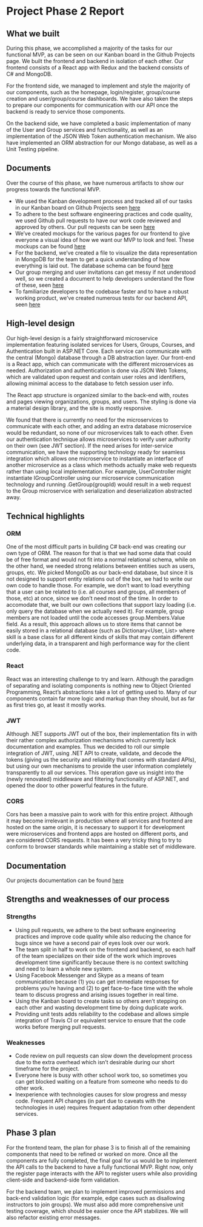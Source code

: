 # Project Phase 2 Report

## What we built
During this phase, we accomplished a majority of the tasks for our functional MVP, as can be seen on our Kanban board in the Github Projects page. We built the frontend and backend in isolation of each other. Our frontend consists of a React app with Redux and the backend consists of C# and MongoDB.

For the frontend side, we managed to implement and style the majority of our components, such as the homepage, login/register, group/course creation and user/group/course dashboards. We have also taken the steps to prepare our components for communication with our API once the backend is ready to service those components.

On the backend side, we have completed a basic implementation of many of the User and Group services and functionality, as well as an implementation of the JSON Web Token authentication mechanism. We also have implemented an ORM abstraction for our Mongo database, as well as a Unit Testing pipeline.

## Documents 
Over the course of this phase, we have numerous artifacts to show our progress towards the functional MVP.

- We used the Kanban development process and tracked all of our tasks in our Kanban board on Github Projects seen [here](https://github.com/csc302-winter-2018/proj-Da_Krew/projects/1)
- To adhere to the best software engineering practices and code quality, we used Github pull requests to have our work code reviewed and approved by others. Our pull requests can be seen [here](https://github.com/csc302-winter-2018/proj-Da_Krew/pulls)
- We’ve created mockups for the various pages for our frontend to give everyone a visual idea of how we want our MVP to look and feel. These mockups can be found [here](https://github.com/csc302-winter-2018/proj-Da_Krew/tree/master/doc/mockups)
- For the backend, we’ve created a file to visualize the data representation in MongoDB for the team to get a quick understanding of how everything is laid out. The database schema can be found [here](https://github.com/csc302-winter-2018/proj-Da_Krew/blob/master/doc/dbschema.md)
- Our group merging and user invitations can get messy if not understood well, so we created a document to help developers understand the flow of these, seen [here](https://github.com/csc302-winter-2018/proj-Da_Krew/blob/master/doc/status-to-action-mapping.md)
- To familiarize developers to the codebase faster and to have a robust working product, we’ve created numerous tests for our backend API, seen [here](https://github.com/csc302-winter-2018/proj-Da_Krew/tree/master/tests)

## High-level design

Our high-level design is a fairly straightforward microservice implementation featuring isolated services for Users, Groups, Courses, and Authentication built in ASP.NET Core. Each service can communicate with the central (Mongo) database through a DB abstraction layer. Our front-end is a React app, which can communicate with the different microservices as needed. Authorization and authentication is done via JSON Web Tokens, which are validated upon request and contain user roles and identifiers, allowing minimal access to the database to fetch session user info.

The React app structure is organized similar to the back-end with, routes and pages viewing organizations, groups, and users. The styling is done via a material design library, and the site is mostly responsive.

We found that there is currently no need for the microservices to communicate with each other, and adding an extra database microservice would be redundant, so none of our microservices talk to each other. Even our authentication technique allows microservices to verify user authority on their own (see JWT section).
If the need arises for inter-service communication, we have the supporting technology ready for seamless integration which allows one microservice to instantiate an interface of another microservice as a class which methods actually make web requests rather than using local implementation. For example, UserController might instantiate IGroupController using our microservice communication technology and running .GetGroup(groupId) would result in a web request to the Group microservice with serialization and deserialization abstracted away.

## Technical highlights

### ORM

One of the most difficult parts in building C# back-end was creating our own type of ORM. The reason for that is that we had some data that could be of free format and would not fit into a normal relational schema, while on the other hand, we needed strong relations between entities such as users, groups, etc.
We picked MongoDb as our back-end database, but since it is not designed to support entity relations out of the box, we had to write our own code to handle those. For example, we don’t want to load everything that a user can be related to (i.e. all courses and groups, all members of those, etc) at once, since we don’t need most of the time. In order to accomodate that, we built our own collections that support lazy loading (i.e. only query the database when we actually need it). For example, group members are not loaded until the code accesses group.Members.Value field.
As a result, this approach allows us to store items that cannot be easily stored in a relational database (such as Dictionary<User, List<Skill>> where skill is a base class for all different kinds of skills that may contain different underlying data, in a transparent and high performance way for the client code.

### React

React was an interesting challenge to try and learn. Although the paradigm of separating and isolating components is nothing new to Object Oriented Programming, React’s abstractions take a lot of getting used to. Many of our components contain far more logic and markup than they should, but as far as first tries go, at least it mostly works.

### JWT 

Although .NET supports JWT out of the box, their implementation fits in with their rather complex authorization mechanisms which currently lack documentation and examples. Thus we decided to roll our simple integration of JWT, using .NET API to create, validate, and decode the tokens (giving us the security and reliability that comes with standard APIs), but using our own mechanisms to provide the user information completely transparently to all our services. This operation gave us insight into the (newly renovated) middleware and filtering functionality of ASP.NET, and opened the door to other powerful features in the future.

### CORS

Cors has been a massive pain to work with for this entire project. Although it may become irrelevant in production where all services and frontend are hosted on the same origin, it is necessary to support it for development were microservices and frontend apps are hosted on different ports, and are considered CORS requests. It has been a very tricky thing to try to conform to browser standards while maintaining a stable set of middleware.


## Documentation
Our projects documentation can be found [here](https://github.com/csc302-winter-2018/proj-Da_Krew/blob/master/README.md)

## Strengths and weaknesses of our process
### Strengths
- Using pull requests, we adhere to the best software engineering practices and improve code quality while also reducing the chance for bugs since we have a second pair of eyes look over our work.
- The team split in half to work on the frontend and backend, so each half of the team specializes on their side of the work which improves development time significantly because there is no context switching and need to learn a whole new system.
- Using Facebook Messenger and Skype as a means of team communication because (1) you can get immediate responses for problems you’re having and (2) to get face-to-face time with the whole team to discuss progress and arising issues together in real time.
- Using the Kanban board to create tasks so others aren’t stepping on each other and wasting development time by doing duplicate work.
- Providing unit tests adds reliability to the codebase and allows simple integration of Travis CI or equivalent service to ensure that the code works before merging pull requests.


### Weaknesses
- Code review on pull requests can slow down the development process due to the extra overhead which isn’t desirable during our short timeframe for the project.
- Everyone here is busy with other school work too, so sometimes you can get blocked waiting on a feature from someone who needs to do other work.
- Inexperience with technologies causes for slow progress and messy code. 
Frequent API changes (in part due to caveats with the technologies in use) requires frequent adaptation from other dependent services.

## Phase 3 plan
For the frontend team, the plan for phase 3 is to finish all of the remaining components that need to be refined or worked on more. Once all the components are fully completed, the final goal for us would be to implement the API calls to the backend to have a fully functional MVP. Right now, only the register page interacts with the API to register users while also providing client-side and backend-side form validation. 

For the backend team, we plan to implement improved permissions and back-end validation logic (for example, edge cases such as disallowing instructors to join groups). We must also add more comprehensive unit testing coverage, which should be easier once the API stabilizes. We will also refactor existing error messages.


